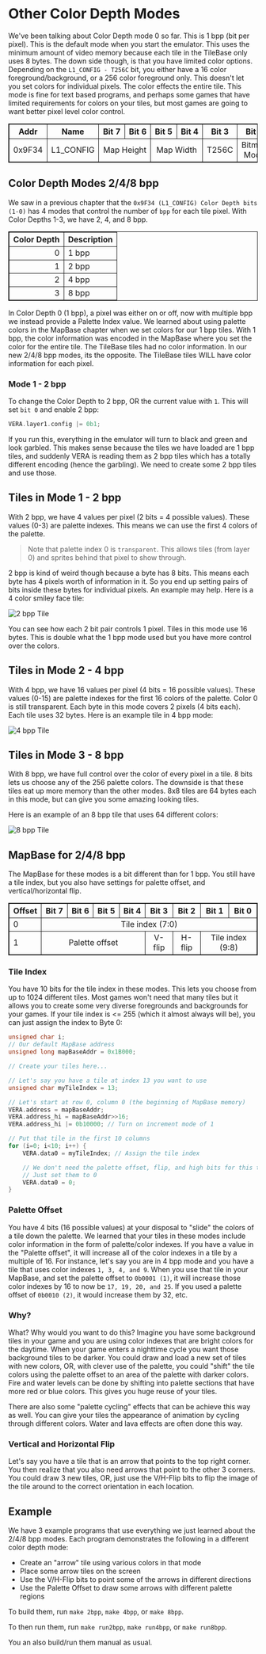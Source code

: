 # Other Color Depth Modes
We've been talking about Color Depth mode 0 so far. This is 1 bpp (bit per pixel). This is the default mode when you start the emulator. This uses the minimum amount of video memory because each tile in the TileBase only uses 8 bytes. The down side though, is that you have limited color options. Depending on the `L1_CONFIG - T256C` bit, you either have a 16 color foreground/background, or a 256 color foreground only. This doesn't let you set colors for individual pixels. The color effects the entire tile. This mode is fine for text based programs, and perhaps some games that have limited requirements for colors on your tiles, but most games are going to want better pixel level color control.

<table>
<thead>
    <tr>
		<th>Addr</th>
		<th>Name</th>
		<th>Bit&nbsp;7</th>
		<th>Bit&nbsp;6</th>
		<th>Bit&nbsp;5 </th>
		<th>Bit&nbsp;4</th>
		<th>Bit&nbsp;3 </th>
		<th>Bit&nbsp;2</th>
		<th>Bit&nbsp;1 </th>
		<th>Bit&nbsp;0</th>
	</tr>
</thead>
<tbody>
	<tr>
		<td>0x9F34</td>
		<td>L1_CONFIG</td>
		<td colspan="2" align="center">Map Height</td>
		<td colspan="2" align="center">Map Width</td>
		<td colspan="1" align="center">T256C</td>
		<td colspan="1" align="center">Bitmap Mode</td>
		<td colspan="2" align="center">Color Depth</td>
	</tr>
</tbody>
</table>

## Color Depth Modes 2/4/8 bpp
We saw in a previous chapter that the `0x9F34 (L1_CONFIG) Color Depth bits (1-0)` has 4 modes that control the number of `bpp` for each tile pixel. With Color Depths 1-3, we have 2, 4, and 8 bpp.

<table>
<thead>
	<tr>
		<th align="right">Color Depth</th>
		<th>Description</th>
	</tr>
</thead>
<tbody>
	<tr>
		<td align="right">0</td>
		<td>1 bpp</td>
	</tr>
	<tr>
		<td align="right">1</td>
		<td>2 bpp</td>
	</tr>
	<tr>
		<td align="right">2</td>
		<td>4 bpp</td>
	</tr>
	<tr>
		<td align="right">3</td>
		<td>8 bpp</td>
	</tr>
</tbody>
</table>

In Color Depth 0 (1 bpp), a pixel was either on or off, now with multiple bpp we instead provide a Palette Index value. We learned about using palette colors in the MapBase chapter when we set colors for our 1 bpp tiles. With 1 bpp, the color information was encoded in the MapBase where you set the color for the entire tile. The TileBase tiles had no color information. In our new 2/4/8 bpp modes, its the opposite. The TileBase tiles WILL have color information for each pixel.

### Mode 1 - 2 bpp
To change the Color Depth to 2 bpp, OR the current value with `1`. This will set `bit 0` and enable 2 bpp:
```C
VERA.layer1.config |= 0b1;
```

If you run this, everything in the emulator will turn to black and green and look garbled. This makes sense because the tiles we have loaded are 1 bpp tiles, and suddenly VERA is reading them as 2 bpp tiles which has a totally different encoding (hence the garbling). We need to create some 2 bpp tiles and use those.

## Tiles in Mode 1 - 2 bpp
With 2 bpp, we have 4 values per pixel (2 bits = 4 possible values). These values (0-3) are palette indexes. This means we can use the first 4 colors of the palette. 

>Note that palette index 0 is `transparent`. This allows tiles (from layer 0) and sprites behind that pixel to show through.

2 bpp is kind of weird though because a byte has 8 bits. This means each byte has 4 pixels worth of information in it. So you end up setting pairs of bits inside these bytes for individual pixels. An example may help. Here is a 4 color smiley face tile:

![2 bpp Tile](2bpp-tile.jpg)

You can see how each 2 bit pair controls 1 pixel. Tiles in this mode use 16 bytes. This is double what the 1 bpp mode used but you have more control over the colors.

## Tiles in Mode 2 - 4 bpp
With 4 bpp, we have 16 values per pixel (4 bits = 16 possible values). These values (0-15) are palette indexes for the first 16 colors of the palette. Color 0 is still transparent. Each byte in this mode covers 2 pixels (4 bits each). Each tile uses 32 bytes. Here is an example tile in 4 bpp mode:

![4 bpp Tile](4bpp-tile.jpg)

## Tiles in Mode 3 - 8 bpp
With 8 bpp, we have full control over the color of every pixel in a tile. 8 bits lets us choose any of the 256 palette colors. The downside is that these tiles eat up more memory than the other modes. 8x8 tiles are 64 bytes each in this mode, but can give you some amazing looking tiles.

Here is an example of an 8 bpp tile that uses 64 different colors:

![8 bpp Tile](8bpp-tile.jpg)

## MapBase for 2/4/8 bpp
The MapBase for these modes is a bit different than for 1 bpp. You still have a tile index, but you also have settings for palette offset, and vertical/horizontal flip.

<table>
	<tr>
		<th>Offset</th>
		<th>Bit&nbsp;7</th>
		<th>Bit&nbsp;6</th>
		<th>Bit&nbsp;5</th>
		<th>Bit&nbsp;4</th>
		<th>Bit&nbsp;3</th>
		<th>Bit&nbsp;2</th>
		<th>Bit&nbsp;1</th>
		<th>Bit&nbsp;0</th>
	</tr>
	<tr>
		<td>0</td>
		<td align="center" colspan="8">Tile index (7:0)</td>
	</tr>
	<tr>
		<td>1</td>
		<td align="center" colspan="4">Palette offset</td>
		<td align="center">V-flip</td>
		<td align="center">H-flip</td>
		<td align="center" colspan="2">Tile index (9:8)</td>
	</tr>
</table>

### Tile Index
You have 10 bits for the tile index in these modes. This lets you choose from up to 1024 different tiles. Most games won't need that many tiles but it allows you to create some very diverse foregrounds and backgrounds for your games. If your tile index is <= 255 (which it almost always will be), you can just assign the index to Byte 0:

```C
unsigned char i;
// Our default MapBase address
unsigned long mapBaseAddr = 0x1B000;

// Create your tiles here...

// Let's say you have a tile at index 13 you want to use
unsigned char myTileIndex = 13;

// Let's start at row 0, column 0 (the beginning of MapBase memory)
VERA.address = mapBaseAddr;
VERA.address_hi = mapBaseAddr>>16;
VERA.address_hi |= 0b10000; // Turn on increment mode of 1

// Put that tile in the first 10 columns
for (i=0; i<10; i++) {
	VERA.data0 = myTileIndex; // Assign the tile index

	// We don't need the palette offset, flip, and high bits for this tile
	// Just set them to 0
	VERA.data0 = 0; 
}
```

### Palette Offset
You have 4 bits (16 possible values) at your disposal to "slide" the colors of a tile down the palette. We learned that your tiles in these modes include color information in the form of palette/color indexes. If you have a value in the "Palette offset", it will increase all of the color indexes in a tile by a multiple of 16. For instance, let's say you are in 4 bpp mode and you have a tile that uses color indexes `1, 3, 4, and 9`. When you use that tile in your MapBase, and set the palette offset to `0b0001 (1)`, it will increase those color indexes by 16 to now be `17, 19, 20, and 25`. If you used a palette offset of `0b0010 (2)`, it would increase them by 32, etc.

### Why?
What? Why would you want to do this? Imagine you have some background tiles in your game and you are using color indexes that are bright colors for the daytime. When your game enters a nighttime cycle you want those background tiles to be darker. You could draw and load a new set of tiles with new colors, OR, with clever use of the palette, you could "shift" the tile colors using the palette offset to an area of the palette with darker colors. Fire and water levels can be done by shifting into palette sections that have more red or blue colors. This gives you huge reuse of your tiles.

There are also some "palette cycling" effects that can be achieve this way as well. You can give your tiles the appearance of animation by cycling through different colors. Water and lava effects are often done this way.

### Vertical and Horizontal Flip
Let's say you have a tile that is an arrow that points to the top right corner. You then realize that you also need arrows that point to the other 3 corners. You could draw 3 new tiles, OR, just use the V/H-Flip bits to flip the image of the tile around to the correct orientation in each location. 

## Example
We have 3 example programs that use everything we just learned about the 2/4/8 bpp modes. Each program demonstrates the following in a different color depth mode:
- Create an "arrow" tile using various colors in that mode
- Place some arrow tiles on the screen
- Use the V/H-Flip bits to point some of the arrows in different directions
- Use the Palette Offset to draw some arrows with different palette regions

To build them, run `make 2bpp`, `make 4bpp`, or `make 8bpp`.

To then run them, run `make run2bpp`, `make run4bpp`, or `make run8bpp`.

You an also build/run them manual as usual.

<style>
table, th, td {
  border: 1px solid;
}
</style>